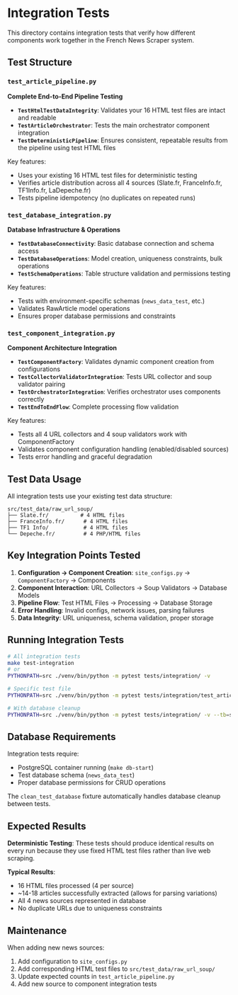 # Integration Tests

This directory contains integration tests that verify how different components work together in the French News Scraper system.

## Test Structure

### `test_article_pipeline.py`
**Complete End-to-End Pipeline Testing**

- **`TestHtmlTestDataIntegrity`**: Validates your 16 HTML test files are intact and readable
- **`TestArticleOrchestrator`**: Tests the main orchestrator component integration  
- **`TestDeterministicPipeline`**: Ensures consistent, repeatable results from the pipeline using test HTML files

Key features:
- Uses your existing 16 HTML test files for deterministic testing
- Verifies article distribution across all 4 sources (Slate.fr, FranceInfo.fr, TF1Info.fr, LaDepeche.fr)
- Tests pipeline idempotency (no duplicates on repeated runs)

### `test_database_integration.py`
**Database Infrastructure & Operations**

- **`TestDatabaseConnectivity`**: Basic database connection and schema access
- **`TestDatabaseOperations`**: Model creation, uniqueness constraints, bulk operations
- **`TestSchemaOperations`**: Table structure validation and permissions testing

Key features:
- Tests with environment-specific schemas (`news_data_test`, etc.)
- Validates RawArticle model operations
- Ensures proper database permissions and constraints

### `test_component_integration.py`
**Component Architecture Integration**

- **`TestComponentFactory`**: Validates dynamic component creation from configurations
- **`TestCollectorValidatorIntegration`**: Tests URL collector and soup validator pairing
- **`TestOrchestratorIntegration`**: Verifies orchestrator uses components correctly
- **`TestEndToEndFlow`**: Complete processing flow validation

Key features:
- Tests all 4 URL collectors and 4 soup validators work with ComponentFactory
- Validates component configuration handling (enabled/disabled sources)
- Tests error handling and graceful degradation

## Test Data Usage

All integration tests use your existing test data structure:
```
src/test_data/raw_url_soup/
├── Slate.fr/          # 4 HTML files
├── FranceInfo.fr/      # 4 HTML files  
├── TF1 Info/           # 4 HTML files
└── Depeche.fr/         # 4 PHP/HTML files
```

## Key Integration Points Tested

1. **Configuration → Component Creation**: `site_configs.py` → `ComponentFactory` → Components
2. **Component Interaction**: URL Collectors → Soup Validators → Database Models
3. **Pipeline Flow**: Test HTML Files → Processing → Database Storage
4. **Error Handling**: Invalid configs, network issues, parsing failures
5. **Data Integrity**: URL uniqueness, schema validation, proper storage

## Running Integration Tests

```bash
# All integration tests
make test-integration
# or
PYTHONPATH=src ./venv/bin/python -m pytest tests/integration/ -v

# Specific test file
PYTHONPATH=src ./venv/bin/python -m pytest tests/integration/test_article_pipeline.py -v

# With database cleanup
PYTHONPATH=src ./venv/bin/python -m pytest tests/integration/ -v --tb=short
```

## Database Requirements

Integration tests require:
- PostgreSQL container running (`make db-start`)
- Test database schema (`news_data_test`)
- Proper database permissions for CRUD operations

The `clean_test_database` fixture automatically handles database cleanup between tests.

## Expected Results

**Deterministic Testing**: These tests should produce identical results on every run because they use fixed HTML test files rather than live web scraping.

**Typical Results**:
- 16 HTML files processed (4 per source)
- ~14-18 articles successfully extracted (allows for parsing variations)
- All 4 news sources represented in database
- No duplicate URLs due to uniqueness constraints

## Maintenance

When adding new news sources:
1. Add configuration to `site_configs.py`
2. Add corresponding HTML test files to `src/test_data/raw_url_soup/`
3. Update expected counts in `test_article_pipeline.py`
4. Add new source to component integration tests